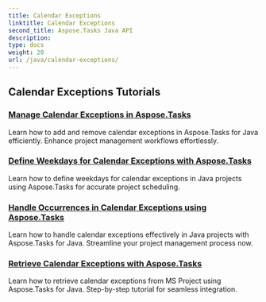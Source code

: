 ```yaml
---
title: Calendar Exceptions
linktitle: Calendar Exceptions
second_title: Aspose.Tasks Java API
description: 
type: docs
weight: 20
url: /java/calendar-exceptions/
---
```


## Calendar Exceptions Tutorials
### [Manage Calendar Exceptions in Aspose.Tasks](./add-remove/)
Learn how to add and remove calendar exceptions in Aspose.Tasks for Java efficiently. Enhance project management workflows effortlessly.
### [Define Weekdays for Calendar Exceptions with Aspose.Tasks](./define-weekdays/)
Learn how to define weekdays for calendar exceptions in Java projects using Aspose.Tasks for accurate project scheduling.
### [Handle Occurrences in Calendar Exceptions using Aspose.Tasks](./handle-occurrences/)
Learn how to handle calendar exceptions effectively in Java projects with Aspose.Tasks for Java. Streamline your project management process now.
### [Retrieve Calendar Exceptions with Aspose.Tasks](./retrieve/)
Learn how to retrieve calendar exceptions from MS Project using Aspose.Tasks for Java. Step-by-step tutorial for seamless integration.